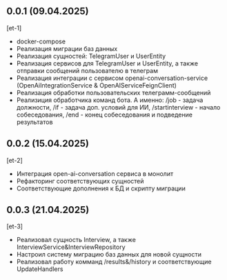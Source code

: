 
## 0.0.1 (09.04.2025)
[et-1]
* docker-compose
* Реализация миграции баз данных
* Реализация сущностей: TelegramUser и UserEntity
* Реализация сервисов для TelegramUser и UserEntity, а также отправки сообщений пользователю в телеграм
* Реализация интеграции с сервисом openai-conversation-service (OpenAiIntegrationService & OpenAIServiceFeignClient)
* Реализация обработки пользовательских телеграмм-сообщений
* Реализиция обработчика команд бота. А именно: /job - задача должности, /if - задача доп. условий для ИИ, /startinterview - начало собеседования, /end - конец собеседования и подведение результатов

## 0.0.2 (15.04.2025)
[et-2]
* Интеграция open-ai-conversation сервиса в монолит
* Рефакторинг соответствующих сущностей
* Соответствующие дополнения к БД и скрипту миграции

## 0.0.3 (21.04.2025)
[et-3]
* Реализовал cущность Interview, а также InterviewService&InterviewRepository
* Настроил систему миграцию баз данных для новой сущности
* Реализовал работу комманд /results&/history и соответствующие UpdateHandlers














